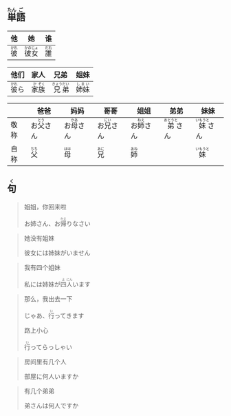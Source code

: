 ## <ruby><rb>単</rb><rt>たん</rt></ruby><ruby><rb>語</rb><rt>ご</rt></ruby>

| 他                                    | 她                                          | 谁                                    |
| ------------------------------------- | ------------------------------------------- | ------------------------------------- |
| <ruby><rb>彼</rb><rt>かれ</rt></ruby> | <ruby><rb>彼女</rb><rt>かのじょ</rt></ruby> | <ruby><rb>誰</rb><rt>だれ</rt></ruby> |

| 他们                                    | 家人                                                         | 兄弟                                                         | 姐妹                                      |
| --------------------------------------- | ------------------------------------------------------------ | ------------------------------------------------------------ | ----------------------------------------- |
| <ruby><rb>彼</rb><rt>かれ</rt></ruby>ら | <ruby><rb>家</rb><rt>か</rt></ruby><ruby><rb>族</rb><rt>ぞく</rt></ruby> | <ruby><rb>兄</rb><rt>きょう</rt></ruby><ruby><rb>弟</rb><rt>だい</rt></ruby> | <ruby><rb>姉妹</rb><rt>しまい</rt></ruby> |

|      | 爸爸                                        | 妈妈                                        | 哥哥                                        | 姐姐                                        | 弟弟                                          | 妹妹                                          |
| ---- | ------------------------------------------- | ------------------------------------------- | ------------------------------------------- | ------------------------------------------- | --------------------------------------------- | --------------------------------------------- |
| 敬称 | お<ruby><rb>父</rb><rt>とう</rt></ruby>さん | お<ruby><rb>母</rb><rt>かあ</rt></ruby>さん | お<ruby><rb>兄</rb><rt>にい</rt></ruby>さん | お<ruby><rb>姉</rb><rt>ねえ</rt></ruby>さん | <ruby><rb>弟</rb><rt>おとうと</rt></ruby>さん | <ruby><rb>妹</rb><rt>いもうと</rt></ruby>さん |
| 自称 | <ruby><rb>父</rb><rt>ちち</rt></ruby>       | <ruby><rb>母</rb><rt>はは</rt></ruby>       | <ruby><rb>兄</rb><rt>あに</rt></ruby>       | <ruby><rb>姉</rb><rt>あね</rt></ruby>       |                                               | <ruby><rb>妹</rb><rt>いもうと</rt></ruby>     |



## <ruby><rb>句</rb><rt>く</rt></ruby>

> 姐姐，你回来啦
>
> お姉さん、お<ruby><rb>帰</rb><rt>かえ</rt></ruby>りなさい

> 她没有姐妹
>
> 彼女には姉妹がいません

> 我有四个姐妹
>
> 私には姉妹が<ruby><rb>四</rb><rt>よ</rt></ruby><ruby><rb>人</rb><rt>にん</rt></ruby>います

> 那么，我出去一下
>
> じゃあ、<ruby><rb>行</rb><rt>い</rt></ruby>ってきます
>
> 路上小心
>
> <ruby><rb>行</rb><rt>い</rt></ruby>ってらっしゃい

> 房间里有几个人
>
> 部屋に何人いますか

> 有几个弟弟
>
> 弟さんは何人ですか
